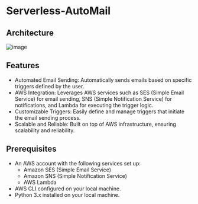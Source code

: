 # Serverless-AutoMail

## Architecture
![image](https://github.com/user-attachments/assets/479ec83e-6b8e-4628-8d82-79d42a5f300c)


## Features
  * Automated Email Sending: Automatically sends emails based on specific triggers defined by the user.
  * AWS Integration: Leverages AWS services such as SES (Simple Email Service) for email sending, SNS (Simple Notification Service) for notifications, and Lambda for executing the trigger logic.
  * Customizable Triggers: Easily define and manage triggers that initiate the email sending process.
  * Scalable and Reliable: Built on top of AWS infrastructure, ensuring scalability and reliability.

## Prerequisites
  * An AWS account with the following services set up:
     * Amazon SES (Simple Email Service)
     * Amazon SNS (Simple Notification Service)
     * AWS Lambda
  * AWS CLI configured on your local machine.
  * Python 3.x installed on your local machine.

